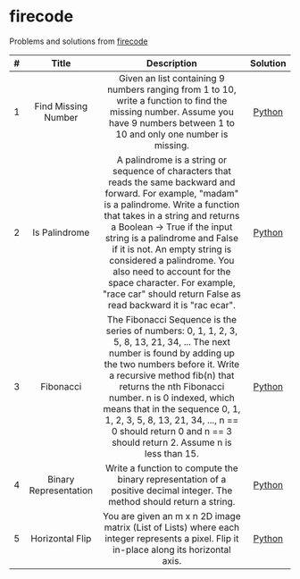 # firecode

Problems and solutions from [firecode](https://www.firecode.io)

| # | Title | Description | Solution |
| :---: | :---: | :---: | :---: |
| 1 | Find Missing Number | Given an list containing 9 numbers ranging from 1 to 10, write a function to find the missing number. Assume you have 9 numbers between 1 to 10 and only one number is missing.| [Python](https://github.com/kiraheta/interview-technical-questions/blob/master/firecode/findmissingnumber.py) |
| 2 | Is Palindrome | A palindrome is a string or sequence of characters that reads the same backward and forward. For example, "madam" is a palindrome. Write a function that takes in a string and returns a Boolean -> True if the input string is a palindrome and False if it is not. An empty string is considered a palindrome. You also need to account for the space character. For example, "race car" should return False as read backward it is "rac ecar". | [Python](https://github.com/kiraheta/interview-technical-questions/blob/master/firecode/ispalindrome.py) |
| 3 | Fibonacci | The Fibonacci Sequence is the series of numbers: 0, 1, 1, 2, 3, 5, 8, 13, 21, 34, ... The next number is found by adding up the two numbers before it. Write a recursive method fib(n) that returns the nth Fibonacci number. n is 0 indexed, which means that in the sequence 0, 1, 1, 2, 3, 5, 8, 13, 21, 34, ..., n == 0 should return 0 and n == 3 should return 2. Assume n is less than 15. | [Python](https://github.com/kiraheta/interview-technical-questions/blob/master/firecode/fibonacci.py)
| 4 | Binary Representation | Write a function to compute the binary representation of a positive decimal integer. The method should return a string.| [Python](https://github.com/kiraheta/interview-technical-questions/blob/master/firecode/binaryrepresentation.py) |
| 5 | Horizontal Flip | You are given an m x n 2D image matrix (List of Lists) where each integer represents a pixel. Flip it in-place along its horizontal axis. | [Python](https://github.com/kiraheta/interview-technical-questions/blob/master/firecode/horizontalflip.py)
